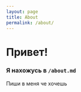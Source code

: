 ```yaml
---
layout: page
title: About
permalink: /about/
---
```

# Привет!
### Я нахожусь в `/about.md`

Пиши в меня че хочешь